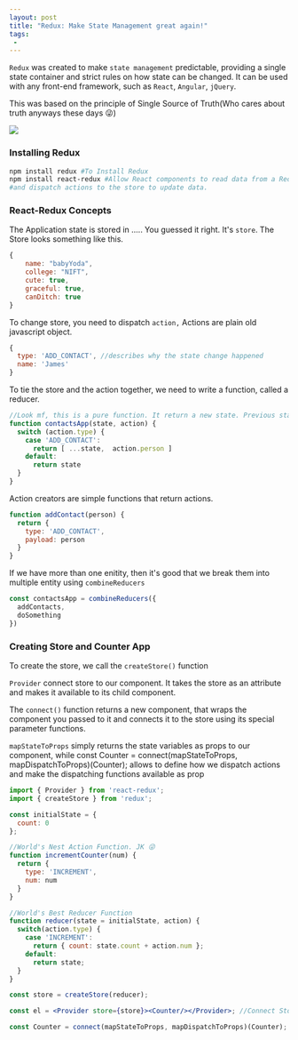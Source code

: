 ```yaml
---
layout: post
title: "Redux: Make State Management great again!"
tags:
 -
---
```

`Redux` was created to make `state management` predictable, providing a single state container and strict rules on how state can be changed. It can be used with any front-end framework, such as `React`, `Angular`, `jQuery`. 

This was based on the principle of Single Source of Truth(Who cares about truth anyways these days 😜)

<img class="img-fluid" src="/as_blog/images/redux.jpeg">

### Installing Redux

```bash
npm install redux #To Install Redux
npm install react-redux #Allow React components to read data from a Redux store, 
#and dispatch actions to the store to update data.
```

### React-Redux Concepts

The Application state is stored in ..... You guessed it right. It's `store`. The Store looks something like this.

```jsx
{
	name: "babyYoda",
	college: "NIFT",
	cute: true,
	graceful: true,
	canDitch: true
}
```

To change store, you need to dispatch `action,` Actions are plain old javascript object.

```jsx
{ 
  type: 'ADD_CONTACT', //describes why the state change happened
  name: 'James' 
}
```

To tie the store and the action together, we need to write a function, called a reducer.

```jsx
//Look mf, this is a pure function. It return a new state. Previous state is unchanged
function contactsApp(state, action) {
  switch (action.type) {
    case 'ADD_CONTACT':
      return [ ...state,  action.person ]
    default:
      return state
  }
}
```

Action creators are simple functions that return actions.

```jsx
function addContact(person) {
  return {
    type: 'ADD_CONTACT',
    payload: person
  }
}
```

If we have more than one enitity, then it's good that we break them into multiple entity using `combineReducers`

```jsx
const contactsApp = combineReducers({
  addContacts,
  doSomething
})
```

### Creating Store and Counter App

To create the store, we call the `createStore()` function

`Provider`  connect store to our component. It takes the store as an attribute and makes it available to its child component.

The `connect()` function returns a new component, that wraps the component you passed to it and connects it to the store using its special parameter functions.

`mapStateToProps` simply returns the state variables as props to our component, while const Counter = connect(mapStateToProps, mapDispatchToProps)(Counter); allows to define how we dispatch actions and make the dispatching functions available as prop

```jsx
import { Provider } from 'react-redux';
import { createStore } from 'redux';

const initialState = {
  count: 0
};

//World's Nest Action Function. JK 😜
function incrementCounter(num) {
  return { 
    type: 'INCREMENT', 
    num: num 
  }
}

//World's Best Reducer Function
function reducer(state = initialState, action) {
  switch(action.type) {
    case 'INCREMENT':
      return { count: state.count + action.num };
    default:
      return state;
  }
}

const store = createStore(reducer);

const el = <Provider store={store}><Counter/></Provider>; //Connect Store to our Component. i.e Counter

const Counter = connect(mapStateToProps, mapDispatchToProps)(Counter);
```